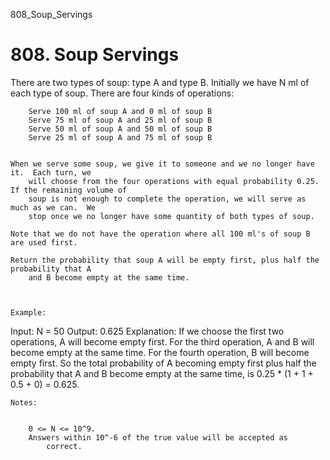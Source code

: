 808_Soup_Servings
# 808. Soup Servings

There are two types of soup: type A and type B. Initially we have N ml of each
        type of soup. There are four kinds of operations:

    
        Serve 100 ml of soup A and 0 ml of soup B
        Serve 75 ml of soup A and 25 ml of soup B
        Serve 50 ml of soup A and 50 ml of soup B
        Serve 25 ml of soup A and 75 ml of soup B
    

    When we serve some soup, we give it to someone and we no longer have it.  Each turn, we
        will choose from the four operations with equal probability 0.25. If the remaining volume of
        soup is not enough to complete the operation, we will serve as much as we can.  We
        stop once we no longer have some quantity of both types of soup.

    Note that we do not have the operation where all 100 ml's of soup B are used first.  

    Return the probability that soup A will be empty first, plus half the probability that A
        and B become empty at the same time.

     

    Example:
Input: N = 50
Output: 0.625
Explanation:
If we choose the first two operations, A will become empty first. For the third operation, A and B will become empty at the same time. For the fourth operation, B will become empty first. So the total probability of A becoming empty first plus half the probability that A and B become empty at the same time, is 0.25 * (1 + 1 + 0.5 + 0) = 0.625.

    Notes: 

    
        0 <= N <= 10^9. 
        Answers within 10^-6 of the true value will be accepted as
            correct.